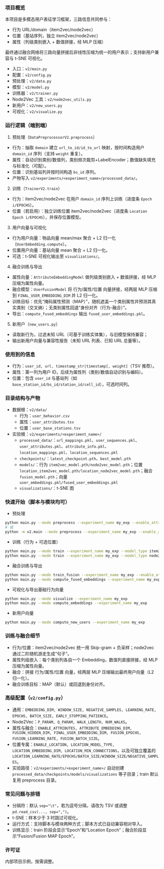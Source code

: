 ### 项目概览

本项目是多模态用户表征学习框架，三路信息共同参与：
- 行为 URL/domain（item2vec/node2vec）
- 位置（基站序列，独立 item2vec/node2vec）
- 属性（列级类别嵌入 + 数值拼接，经 MLP 压缩）

最终通过融合网络将三路向量拼接后非线性压缩为统一的用户表示；支持新用户兼容与 t-SNE 可视化。

- 入口：`v2/main.py`
- 配置：`v2/config.py`
- 预处理：`v2/data.py`
- 模型：`v2/model.py`
- 训练器：`v2/trainer.py`
- Node2Vec 工具：`v2/node2vec_utils.py`
- 新用户：`v2/new_users.py`
- 可视化：`v2/visualize.py`


### 运行逻辑（端到端）

1) 预处理（`DataPreprocessorV2.preprocess`）
- 行为：抽取 `domain` 建立 `url_to_id/id_to_url` 映射，按时间构造用户 `domain_id` 序列（支持 `weight` 重复）。
- 属性：自动识别类别/数值列，类别频次裁剪+LabelEncoder；数值缺失填充与标准化（可配）。
- 位置：识别基站列并按时间构造 `bs_id` 序列。
- 产物写入 `v2/experiments/<experiment_name>/processed_data/`。

2) 训练（`TrainerV2.train`）
- 行为：item2vec/node2vec 在用户 `domain_id` 序列上训练（进度条 `Epoch i/EPOCHS`）。
- 位置（若启用）：独立训练位置 item2vec/node2vec（进度条 `Location Epoch i/EPOCHS`），并保存位置模型。

3) 用户向量与可视化
- 行为用户向量：物品向量 mean/max 聚合 + L2 归一化（`UserEmbedding.compute`）。
- 位置用户向量：基站向量 mean 聚合 + L2 归一化。
- 可选：t-SNE 可视化输出至 `visualizations/`。

4) 融合训练与导出
- 属性向量：`AttributeEmbeddingModel` 做列级类别嵌入 + 数值拼接，经 MLP 压缩为属性向量。
- 融合模型：`UserFusionModel` 将 行为/属性/位置 向量拼接，经两层 MLP 压缩到 `FINAL_USER_EMBEDDING_DIM` 并 L2 归一化。
- 训练目标：优先“掩码属性预测（MAP）”，随机遮盖一个类别属性并预测其真实类别（交叉熵）；无类别属性回退“身份对齐（行为-融合）”。
- 导出：`compute_fused_embeddings` 输出 `fused_user_embeddings.pkl`。

5) 新用户（`new_users.py`）
- 读取新行为，过滤未知 URL（可基于训练实体集），与旧模型保持兼容；
- 输出新用户向量与兼容性报告（未知 URL 列表、已知 URL 总量等）。


### 使用到的信息

- 行为：`user_id, url, timestamp_str|timestamp[, weight]`（TSV 推荐）。
- 属性：第一列为用户 ID，后续为属性列（类别/数值自动识别与编码）。
- 位置：包含 `user_id` 与基站列（如 `base_station_id/bs_id/station_id/cell_id`），可选时间列。


### 目录结构与产物

- 数据根：`v2/data/`
  - 行为：`user_behavior.csv`
  - 属性：`user_attributes.tsv`
  - 位置：`user_base_stations.tsv`
- 实验根：`v2/experiments/<experiment_name>/`
  - `processed_data/`：`url_mappings.pkl`、`user_sequences.pkl`、`user_attributes.pkl`、`attribute_info.pkl`、`location_mappings.pkl`、`location_sequences.pkl`
  - `checkpoints/`：`latest_checkpoint.pth`、`best_model.pth`
  - `models/`：行为 `item2vec_model.pth/node2vec_model.pth`；位置 `location_item2vec_model.pth/location_node2vec_model.pth`；融合 `fusion_model.pth`；向量 `user_embeddings.pkl/fused_user_embeddings.pkl`
  - `visualizations/`：t-SNE 图


### 快速开始（脚本与模块均可）

- 预处理
```bash
python main.py --mode preprocess --experiment_name my_exp --enable_attributes --enable_location
# 或
python -m v2.main --mode preprocess --experiment_name my_exp --enable_attributes --enable_location
```

- 训练（行为 + 可选位置）
```bash
python main.py --mode train --experiment_name my_exp --model_type item2vec --enable_location
python main.py --mode train --experiment_name my_exp --model_type node2vec --enable_location
```

- 融合训练与导出
```bash
python main.py --mode train_fusion --experiment_name my_exp --enable_attributes --enable_location
python main.py --mode compute_fused_embeddings --experiment_name my_exp --enable_attributes --enable_location
```

- 可视化与导出基础行为向量
```bash
python main.py --mode visualize --experiment_name my_exp
python main.py --mode compute_embeddings --experiment_name my_exp
```

- 新用户向量
```bash
python main.py --mode compute_new_users --experiment_name my_exp
```


### 训练与融合细节

- 行为/位置：item2vec/node2vec 统一用 Skip-gram + 负采样；node2vec 通过二阶随机游走生成“句子”。
- 属性列级嵌入：每个类别列各自一个 Embedding，数值列直接拼接，经 MLP 压缩为属性向量。
- 融合：拼接 行为/属性/位置 向量，经两层 MLP 压缩输出最终用户向量（L2 归一化）。
- 融合训练目标：MAP（默认）或回退到身份对齐。


### 高级配置（`v2/config.py`）

- 通用：`EMBEDDING_DIM, WINDOW_SIZE, NEGATIVE_SAMPLES, LEARNING_RATE, EPOCHS, BATCH_SIZE, EARLY_STOPPING_PATIENCE`。
- Node2Vec：`P_PARAM, Q_PARAM, WALK_LENGTH, NUM_WALKS`。
- 属性与融合：`ENABLE_ATTRIBUTES, ATTRIBUTE_EMBEDDING_DIM, FUSION_HIDDEN_DIM, FINAL_USER_EMBEDDING_DIM, FUSION_EPOCHS, FUSION_LEARNING_RATE, FUSION_BATCH_SIZE`。
- 位置专属：`ENABLE_LOCATION, LOCATION_MODEL_TYPE, LOCATION_EMBEDDING_DIM, LOCATION_MIN_CONNECTIONS`，以及可独立覆盖的 `LOCATION_LEARNING_RATE/EPOCHS/BATCH_SIZE/WINDOW_SIZE/NEGATIVE_SAMPLES`。
- 实验路径：`v2/experiments/<experiment_name>/` 自动创建 `processed_data/checkpoints/models/visualizations` 等子目录；train 默认复用 preprocess 目录。


### 常见问题与排错

- 分隔符：默认 `sep="\t"`，若为逗号分隔，请改为 TSV 或调整 `pd.read_csv(..., sep=",")`。
- t-SNE：样本少于 3 时跳过可视化。
- 运行方式：支持脚本与模块两种方式；脚本方式已自动兼容相对导入。
- 训练显示：train 阶段会显示“Epoch”和“Location Epoch”；融合阶段显示“Fusion/Fusion MAP Epoch”。


### 许可证

内部项目示例，按需调整。



